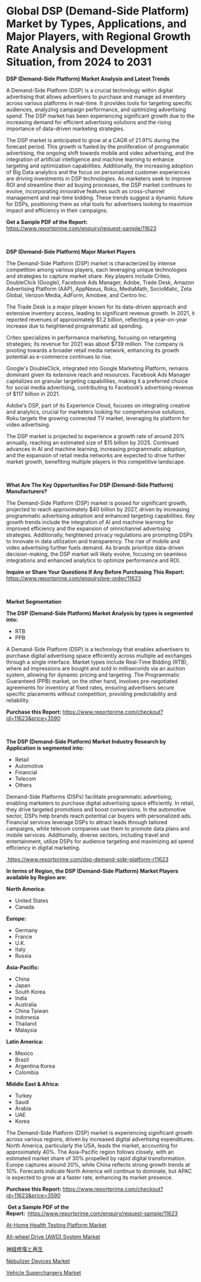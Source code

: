 <p><h1>Global DSP (Demand-Side Platform) Market by Types, Applications, and Major Players, with Regional Growth Rate Analysis and Development Situation, from 2024 to 2031</h1></p><p><strong>DSP (Demand-Side Platform) Market Analysis and Latest Trends</strong></p>
<p><p>A Demand-Side Platform (DSP) is a crucial technology within digital advertising that allows advertisers to purchase and manage ad inventory across various platforms in real-time. It provides tools for targeting specific audiences, analyzing campaign performance, and optimizing advertising spend. The DSP market has been experiencing significant growth due to the increasing demand for efficient advertising solutions and the rising importance of data-driven marketing strategies.</p><p>The DSP market is anticipated to grow at a CAGR of 21.91% during the forecast period. This growth is fueled by the proliferation of programmatic advertising, the ongoing shift towards mobile and video advertising, and the integration of artificial intelligence and machine learning to enhance targeting and optimization capabilities. Additionally, the increasing adoption of Big Data analytics and the focus on personalized customer experiences are driving investments in DSP technologies. As marketers seek to improve ROI and streamline their ad buying processes, the DSP market continues to evolve, incorporating innovative features such as cross-channel management and real-time bidding. These trends suggest a dynamic future for DSPs, positioning them as vital tools for advertisers looking to maximize impact and efficiency in their campaigns.</p></p>
<p><strong>Get a Sample PDF of the Report:&nbsp;</strong> <a href="https://www.reportprime.com/enquiry/request-sample/11623">https://www.reportprime.com/enquiry/request-sample/11623</a></p>
<p>&nbsp;</p>
<p><strong>DSP (Demand-Side Platform) Major Market Players</strong></p>
<p><p>The Demand-Side Platform (DSP) market is characterized by intense competition among various players, each leveraging unique technologies and strategies to capture market share. Key players include Criteo, DoubleClick (Google), Facebook Ads Manager, Adobe, Trade Desk, Amazon Advertising Platform (AAP), AppNexus, Roku, MediaMath, SocioMatic, Zeta Global, Verizon Media, AdForm, Amobee, and Centro Inc.</p><p>The Trade Desk is a major player known for its data-driven approach and extensive inventory access, leading to significant revenue growth. In 2021, it reported revenues of approximately $1.2 billion, reflecting a year-on-year increase due to heightened programmatic ad spending.</p><p>Criteo specializes in performance marketing, focusing on retargeting strategies; its revenue for 2021 was about $739 million. The company is pivoting towards a broader retail media network, enhancing its growth potential as e-commerce continues to rise.</p><p>Google's DoubleClick, integrated into Google Marketing Platform, remains dominant given its extensive reach and resources. Facebook Ads Manager capitalizes on granular targeting capabilities, making it a preferred choice for social media advertising, contributing to Facebook’s advertising revenue of $117 billion in 2021.</p><p>Adobe's DSP, part of its Experience Cloud, focuses on integrating creative and analytics, crucial for marketers looking for comprehensive solutions. Roku targets the growing connected TV market, leveraging its platform for video advertising.</p><p>The DSP market is projected to experience a growth rate of around 20% annually, reaching an estimated size of $15 billion by 2025. Continued advances in AI and machine learning, increasing programmatic adoption, and the expansion of retail media networks are expected to drive further market growth, benefiting multiple players in this competitive landscape.</p></p>
<p>&nbsp;</p>
<p><strong>What Are The Key Opportunities For DSP (Demand-Side Platform) Manufacturers?</strong></p>
<p><p>The Demand-Side Platform (DSP) market is poised for significant growth, projected to reach approximately $40 billion by 2027, driven by increasing programmatic advertising adoption and enhanced targeting capabilities. Key growth trends include the integration of AI and machine learning for improved efficiency and the expansion of omnichannel advertising strategies. Additionally, heightened privacy regulations are prompting DSPs to innovate in data utilization and transparency. The rise of mobile and video advertising further fuels demand. As brands prioritize data-driven decision-making, the DSP market will likely evolve, focusing on seamless integrations and enhanced analytics to optimize performance and ROI.</p></p>
<p><strong>Inquire or Share Your Questions If Any Before Purchasing This Report:</strong> <a href="https://www.reportprime.com/enquiry/pre-order/11623">https://www.reportprime.com/enquiry/pre-order/11623</a></p>
<p>&nbsp;</p>
<p><strong>Market Segmentation</strong></p>
<p><strong>The DSP (Demand-Side Platform) Market Analysis by types is segmented into:</strong></p>
<p><ul><li>RTB</li><li>PPB</li></ul></p>
<p><p>A Demand-Side Platform (DSP) is a technology that enables advertisers to purchase digital advertising space efficiently across multiple ad exchanges through a single interface. Market types include Real-Time Bidding (RTB), where ad impressions are bought and sold in milliseconds via an auction system, allowing for dynamic pricing and targeting. The Programmatic Guaranteed (PPB) market, on the other hand, involves pre-negotiated agreements for inventory at fixed rates, ensuring advertisers secure specific placements without competition, providing predictability and reliability.</p></p>
<p><strong>Purchase this Report:&nbsp;</strong><a href="https://www.reportprime.com/checkout?id=11623&price=3590">https://www.reportprime.com/checkout?id=11623&price=3590</a></p>
<p>&nbsp;</p>
<p><strong>The DSP (Demand-Side Platform) Market Industry Research by Application is segmented into:</strong></p>
<p><ul><li>Retail</li><li>Automotive</li><li>Financial</li><li>Telecom</li><li>Others</li></ul></p>
<p><p>Demand-Side Platforms (DSPs) facilitate programmatic advertising, enabling marketers to purchase digital advertising space efficiently. In retail, they drive targeted promotions and boost conversions. In the automotive sector, DSPs help brands reach potential car buyers with personalized ads. Financial services leverage DSPs to attract leads through tailored campaigns, while telecom companies use them to promote data plans and mobile services. Additionally, diverse sectors, including travel and entertainment, utilize DSPs for audience targeting and maximizing ad spend efficiency in digital marketing.</p></p>
<p><a href="https://www.reportprime.com/dsp-demand-side-platform-r11623">&nbsp;https://www.reportprime.com/dsp-demand-side-platform-r11623</a></p>
<p><strong>In terms of Region, the DSP (Demand-Side Platform) Market Players available by Region are:</strong></p>
<p>
    <p> <strong> North America: </strong>
        <ul>
            <li>United States</li>
            <li>Canada</li>
        </ul>
        </p> 
    <p> <strong> Europe: </strong>
        <ul>
            <li>Germany</li>
            <li>France</li>
            <li>U.K.</li>
            <li>Italy</li>
            <li>Russia</li>
        </ul>
        </p> 
    <p> <strong> Asia-Pacific: </strong>
        <ul>
            <li>China</li>
            <li>Japan</li>
            <li>South Korea</li>
            <li>India</li>
            <li>Australia</li>
            <li>China Taiwan</li>
            <li>Indonesia</li>
            <li>Thailand</li>
            <li>Malaysia</li>
        </ul>
        </p> 
    <p> <strong> Latin America: </strong>
        <ul>
            <li>Mexico</li>
            <li>Brazil</li>
            <li>Argentina Korea</li>
            <li>Colombia</li>
        </ul>
        </p> 
    <p> <strong> Middle East & Africa: </strong>
        <ul>
            <li>Turkey</li>
            <li>Saudi</li>
            <li>Arabia</li>
            <li>UAE</li>
            <li>Korea</li>
        </ul>
    </p>
    </p>
<p><p>The Demand-Side Platform (DSP) market is experiencing significant growth across various regions, driven by increased digital advertising expenditures. North America, particularly the USA, leads the market, accounting for approximately 40%. The Asia-Pacific region follows closely, with an estimated market share of 30% propelled by rapid digital transformation. Europe captures around 20%, while China reflects strong growth trends at 10%. Forecasts indicate North America will continue to dominate, but APAC is expected to grow at a faster rate, enhancing its market presence.</p></p>
<p><strong>Purchase this Report: </strong><a href="https://www.reportprime.com/checkout?id=11623&price=3590">https://www.reportprime.com/checkout?id=11623&price=3590</a></p>
<p>&nbsp;<strong>Get a Sample PDF of the Report:&nbsp;&nbsp;</strong><a href="https://www.reportprime.com/enquiry/request-sample/11623">https://www.reportprime.com/enquiry/request-sample/11623</a></p>
<p><strong></strong></p>
<p><p><a href="https://github.com/RogerBennett414/Market-Research-Report-List-1/blob/main/at-home-health-testing-platform-market.md">At-Home Health Testing Platform Market</a></p><p><a href="https://issuu.com/reportprime-2/docs/all-wheel-drive-awd-system-market-s_0e89cb328082ac">All-wheel Drive (AWD) System Market</a></p><p><a href="https://medium.com/@royfoote921/nerve-repair-and-re-generation-market-%E3%81%AE%E3%82%B0%E3%83%AD%E3%83%BC%E3%83%90%E3%83%AB%E5%B8%82%E5%A0%B4%E6%A6%82%E8%A6%81%E3%81%AF-%E4%B8%96%E7%95%8C%E3%81%8A%E3%82%88%E3%81%B3%E4%B8%BB%E8%A6%81%E5%B8%82%E5%A0%B4%E3%81%AB%E3%81%8A%E3%81%91%E3%82%8B%E6%A5%AD%E7%95%8C%E3%81%AB%E5%BD%B1%E9%9F%BF%E3%82%92%E4%B8%8E%E3%81%88%E3%82%8B%E4%B8%BB%E8%A6%81%E3%81%AA%E3%83%88%E3%83%AC%E3%83%B3%E3%83%89%E3%81%AB%E3%81%A4%E3%81%84%E3%81%A6-%E7%8B%AC%E8%87%AA%E3%81%AE%E8%A6%96%E7%82%B9%E3%82%92%E6%8F%90%E4%BE%9B%E3%81%97%E3%81%BE%E3%81%99-ccb66f40a60f">神経修復と再生</a></p><p><a href="https://www.linkedin.com/pulse/nebulizer-devices-market-size-share-growth-analysis-type-yslse?trackingId=We2W4rZrTFCcYGc7BOlc%2Fw%3D%3D">Nebulizer Devices Market</a></p><p><a href="https://issuu.com/reportprime-2/docs/vehicle-superchargers-market-size-2_d57a879f01f38c">Vehicle Superchargers Market</a></p></p>